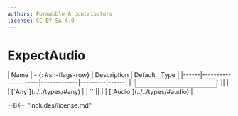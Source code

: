 ```yaml
---
authors: Formabble & contributors
license: CC-BY-SA-4.0
---
```



# ExpectAudio

<div class="sh-parameters" markdown="1">
| Name | - {: #sh-flags-row} | Description | Default | Type |
|------|---------------------|-------------|---------|------|
| `<input>` || | | [`Any`](../../types/#any) |
| `<output>` || | | [`Audio`](../../types/#audio) |

</div>



--8<-- "includes/license.md"

